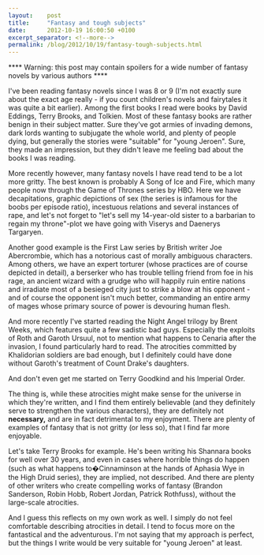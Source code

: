 ```yaml
---
layout:    post
title:     "Fantasy and tough subjects"
date:      2012-10-19 16:00:50 +0100
excerpt_separator: <!--more-->
permalink: /blog/2012/10/19/fantasy-tough-subjects.html
---
```


**** Warning: this post may contain spoilers for a wide number of fantasy novels by various authors ****

I've been reading fantasy novels since I was 8 or 9 (I'm not exactly sure about the exact age really - if you count children's novels and fairytales it was quite a bit earlier). Among the first books I read were books by David Eddings, Terry Brooks, and Tolkien. Most of these fantasy books are rather benign in their subject matter. Sure they've got armies of invading demons, dark lords wanting to subjugate the whole world, and plenty of people dying, but generally the stories were &quot;suitable&quot; for &quot;young Jeroen&quot;. Sure, they made an impression, but they didn't leave me feeling bad about the books I was reading.

<!--more-->
More recently however, many fantasy novels I have read tend to be a lot more gritty. The best known is probably A Song of Ice and Fire, which many people now through the Game of Thrones series by HBO. Here we have decapitations, graphic depictions of sex (the series is infamous for the boobs per episode ratio), incestuous relations and several instances of rape, and let's not forget to &quot;let's sell my 14-year-old sister to a barbarian to regain my throne&quot;-plot we have going with Viserys and Daenerys Targaryen.

Another good example is the First Law series by British writer Joe Abercrombie, which has a notorious cast of morally ambiguous characters. Among others, we have an expert torturer (whose practices are of course depicted in detail), a berserker who has trouble telling friend from foe in his rage, an ancient wizard with a grudge who will happily ruin entire nations and irradiate most of a besieged city just to strike a blow at his opponent - and of course the opponent isn't much better, commanding an entire army of mages whose primary source of power is devouring human flesh.

And more recently I've started reading the Night Angel trilogy by Brent Weeks, which features quite a few sadistic bad guys. Especially the exploits of Roth and Garoth Ursuul, not to mention what happens to Cenaria after the invasion, I found particularly hard to read. The atrocities committed by Khalidorian soldiers are bad enough, but I definitely could have done without Garoth's treatment of Count Drake's daughters.

And don't even get me started on Terry Goodkind and his Imperial Order.

The thing is, while these atrocities might make sense for the universe in which they're written, and I find them entirely believable (and they definitely serve to strengthen the various characters), they are definitely not **necessary,** and are in fact detrimental to my enjoyment. There are plenty of examples of fantasy that is not gritty (or less so), that I find far more enjoyable.

Let's take Terry Brooks for example. He's been writing his Shannara books for well over 30 years, and even in cases where horrible things do happen (such as what happens to�Cinnaminson at the hands of Aphasia Wye in the High Druid series), they are implied, not described. And there are plenty of other writers who create compelling works of fantasy (Brandon Sanderson, Robin Hobb, Robert Jordan, Patrick Rothfuss), without the large-scale atrocities.

And I guess this reflects on my own work as well. I simply do not feel comfortable describing atrocities in detail. I tend to focus more on the fantastical and the adventurous. I'm not saying that my approach is perfect, but the things I write would be very suitable for &quot;young Jeroen&quot; at least.
